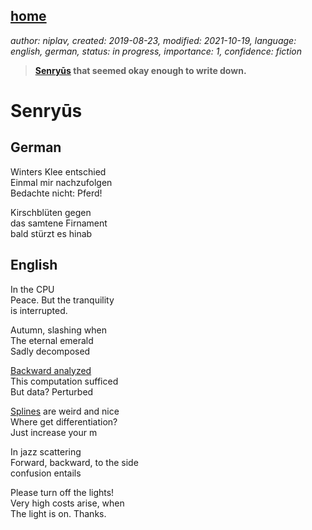 [home](./index.md)
------------------

*author: niplav, created: 2019-08-23, modified: 2021-10-19, language: english, german, status: in progress, importance: 1, confidence: fiction*

> __[Senryūs](https://en.wikipedia.org/wiki/Senry%C5%AB) that seemed okay enough to write down.__

Senryūs
=======

German
------

Winters Klee entschied  
Einmal mir nachzufolgen  
Bedachte nicht: Pferd!

Kirschblüten gegen  
das samtene Firnament  
bald stürzt es hinab

English
-------

In the CPU  
Peace. But the tranquility  
is interrupted.

Autumn, slashing when  
The eternal emerald  
Sadly decomposed  

[Backward analyzed](https://en.wikipedia.org/wiki/Data-flow_analysis#Backward_analysis)  
This computation sufficed  
But data? Perturbed  

[Splines](https://en.wikipedia.org/wiki/Spline_\(mathematics\)) are weird and nice  
Where get differentiation?  
Just increase your m  

In jazz scattering  
Forward, backward, to the side  
confusion entails

Please turn off the lights!  
Very high costs arise, when  
The light is on. Thanks.
